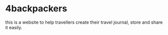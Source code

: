 # 4backpackers


this is a website to help travellers create their travel journal, store and share it easily.
